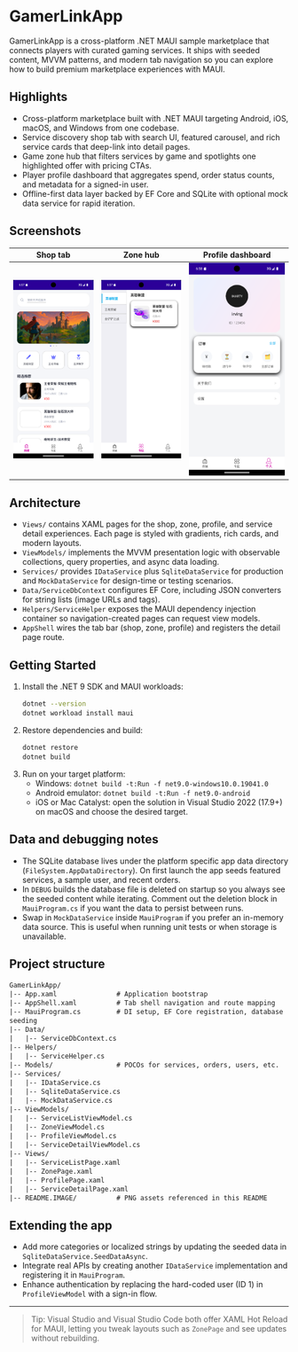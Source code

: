 # GamerLinkApp

GamerLinkApp is a cross-platform .NET MAUI sample marketplace that connects players with curated gaming services. It ships with seeded content, MVVM patterns, and modern tab navigation so you can explore how to build premium marketplace experiences with MAUI.

## Highlights
- Cross-platform marketplace built with .NET MAUI targeting Android, iOS, macOS, and Windows from one codebase.
- Service discovery shop tab with search UI, featured carousel, and rich service cards that deep-link into detail pages.
- Game zone hub that filters services by game and spotlights one highlighted offer with pricing CTAs.
- Player profile dashboard that aggregates spend, order status counts, and metadata for a signed-in user.
- Offline-first data layer backed by EF Core and SQLite with optional mock data service for rapid iteration.

## Screenshots

| Shop tab | Zone hub | Profile dashboard |
| --- | --- | --- |
| ![Shop tab showing featured boosting services](README.IMAGE/shop.png) | ![Zone hub filtering services by game](README.IMAGE/zone.png) | ![Profile dashboard summarizing orders](README.IMAGE/profile.png) |

## Architecture

- `Views/` contains XAML pages for the shop, zone, profile, and service detail experiences. Each page is styled with gradients, rich cards, and modern layouts.
- `ViewModels/` implements the MVVM presentation logic with observable collections, query properties, and async data loading.
- `Services/` provides `IDataService` plus `SqliteDataService` for production and `MockDataService` for design-time or testing scenarios.
- `Data/ServiceDbContext` configures EF Core, including JSON converters for string lists (image URLs and tags).
- `Helpers/ServiceHelper` exposes the MAUI dependency injection container so navigation-created pages can request view models.
- `AppShell` wires the tab bar (shop, zone, profile) and registers the detail page route.

## Getting Started

1. Install the .NET 9 SDK and MAUI workloads:
   ```bash
   dotnet --version
   dotnet workload install maui
   ```
2. Restore dependencies and build:
   ```bash
   dotnet restore
   dotnet build
   ```
3. Run on your target platform:
   - Windows: `dotnet build -t:Run -f net9.0-windows10.0.19041.0`
   - Android emulator: `dotnet build -t:Run -f net9.0-android`
   - iOS or Mac Catalyst: open the solution in Visual Studio 2022 (17.9+) on macOS and choose the desired target.

## Data and debugging notes

- The SQLite database lives under the platform specific app data directory (`FileSystem.AppDataDirectory`). On first launch the app seeds featured services, a sample user, and recent orders.
- In `DEBUG` builds the database file is deleted on startup so you always see the seeded content while iterating. Comment out the deletion block in `MauiProgram.cs` if you want the data to persist between runs.
- Swap in `MockDataService` inside `MauiProgram` if you prefer an in-memory data source. This is useful when running unit tests or when storage is unavailable.

## Project structure

```
GamerLinkApp/
|-- App.xaml               # Application bootstrap
|-- AppShell.xaml          # Tab shell navigation and route mapping
|-- MauiProgram.cs         # DI setup, EF Core registration, database seeding
|-- Data/
|   |-- ServiceDbContext.cs
|-- Helpers/
|   |-- ServiceHelper.cs
|-- Models/                # POCOs for services, orders, users, etc.
|-- Services/
|   |-- IDataService.cs
|   |-- SqliteDataService.cs
|   |-- MockDataService.cs
|-- ViewModels/
|   |-- ServiceListViewModel.cs
|   |-- ZoneViewModel.cs
|   |-- ProfileViewModel.cs
|   |-- ServiceDetailViewModel.cs
|-- Views/
|   |-- ServiceListPage.xaml
|   |-- ZonePage.xaml
|   |-- ProfilePage.xaml
|   |-- ServiceDetailPage.xaml
|-- README.IMAGE/          # PNG assets referenced in this README
```

## Extending the app

- Add more categories or localized strings by updating the seeded data in `SqliteDataService.SeedDataAsync`.
- Integrate real APIs by creating another `IDataService` implementation and registering it in `MauiProgram`.
- Enhance authentication by replacing the hard-coded user (ID 1) in `ProfileViewModel` with a sign-in flow.

---

> Tip: Visual Studio and Visual Studio Code both offer XAML Hot Reload for MAUI, letting you tweak layouts such as `ZonePage` and see updates without rebuilding.
